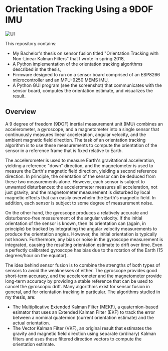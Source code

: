 # Orientation Tracking Using a 9DOF IMU

![UI](https://github.com/samukallio/tracking/blob/main/media/screenshot.png?raw=true)

This repository contains:
* My Bachelor's thesis on sensor fusion titled "Orientation Tracking with Non-Linear Kalman Filters" that I wrote in spring 2018,
* A Python implementation of the orientation tracking algorithms described in the thesis,
* Firmware designed to run on a sensor board comprised of an ESP8266 microcontroller and an MPU-9250 MEMS IMU,
* A Python GUI program (see the screenshot) that communicates with the sensor board, computes the orientation estimate, and visualizes the result.

## Overview

A 9 degree of freedom (9DOF) inertial measurement unit (IMU) combines an accelerometer, a gyroscope, and a magnetometer into a single sensor that continuously measures linear acceleration, angular velocity, and the ambient magnetic field direction. The task of an orientation tracking algorithm is to use these measurements to compute the orientation of the sensor in a reference frame that is fixed relative to Earth.

The accelerometer is used to measure Earth's gravitational acceleration, yielding a reference "down" direction, and the magnetometer is used to measure the Earth's magnetic field direction, yielding a second reference direction. In principle, the orientation of the sensor can be deduced from these two measurements alone. However, each sensor is subject to unwanted disturbances: the accelerometer measures all acceleration, not just gravity; and the magnetometer measurement is disturbed by local magnetic effects that can easily overwhelm the Earth's magnetic field. In addition, each sensor is subject to some degree of measurement noise.

On the other hand, the gyroscope produces a relatively accurate and disturbance-free measurement of the angular velocity. If the initial orientation of the sensor is known, then its orientation can (again, in principle) be tracked by integrating the angular velocity measurements to produce the orientation angles. However, the initial orientation is typically not known. Furthermore, any bias or noise in the gyroscope measurement is integrated, causing the resulting orientation estimate to drift over time. Even a perfectly calibrated gyroscope has bias due to the rotation of the Earth (15 degrees/hour on the equator).

The idea behind sensor fusion is to combine the strengths of both types of sensors to avoid the weaknesses of either. The gyroscope provides good short-term accuracy, and the accelerometer and the magnetometer provide long-term accuracy by providing a stable reference that can be used to cancel the gyroscopic drift. Many algorithms exist for sensor fusion in general, and for orientation tracking in particular. The algorithms studied in my thesis, are:

* The Multiplicative Extended Kalman Filter (MEKF), a quaternion-based esimator that uses an Extended Kalman Filter (EKF) to track the error between a nominal quaternion (current orientation estimate) and the actual orientation.
* The Vector Kalman Filter (VKF), an original result that estimates the gravity and magnetic field direction using separate (ordinary) Kalman filters and uses these filtered direction vectors to compute the orientation estimate.

